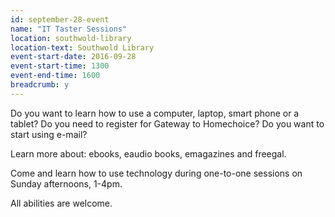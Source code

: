 ```yaml
---
id: september-28-event
name: "IT Taster Sessions"
location: southwold-library
location-text: Southwold Library
event-start-date: 2016-09-28
event-start-time: 1300
event-end-time: 1600
breadcrumb: y
---
```


Do you want to learn how to use a computer, laptop, smart phone or a tablet?
Do you need to register for Gateway to Homechoice?
Do you want to start using e-mail?

Learn more about: ebooks, eaudio books, emagazines and freegal.  

Come and learn how to use technology during one-to-one sessions on Sunday
afternoons, 1-4pm.

All abilities are welcome.

